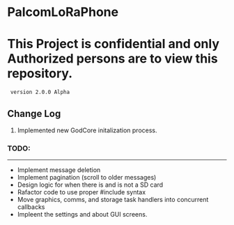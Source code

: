 # PalcomLoRaPhone
<h1><b>This Project is confidential and only Authorized persons are to view this repository.</b></h1>
<code> version 2.0.0 Alpha</code>

<h2>Change Log</h2>
<ol>
<li>Implemented new GodCore initalization process.</li>
</ol>

<h3>TODO:</h3>
<hr/>
<ul>
<li>Implement message deletion</li>
<li>Implement pagination (scroll to older messages)</li>
<li>Design logic for when there is and is not a SD card</li>
<li>Rafactor code to use proper #include syntax</li>
<li>Move graphics, comms, and storage task handlers into concurrent callbacks</li>
<li>Impleent the settings and about GUI screens.</li>
</ul>
